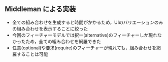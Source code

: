 ##  Middleman による実装

* 全ての組み合わせを生成すると時間がかかるため，UIのバリエーションのみの組み合わせを表示することに絞った
* 今回のフィーチャーモデルでは択一(alternative)のフィーチャーしか現れなかったため，全ての組み合わせを網羅できた
* 任意(optional)や要求(require)のフィーチャーが現れても，組み合わせを網羅することは可能
